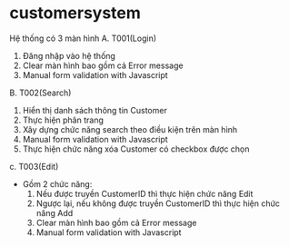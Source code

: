 # customersystem
Hệ thống có 3 màn hình
A. T001(Login)
  1. Đăng nhập vào hệ thống
  2. Clear màn hình bao gồm cả Error message
  3. Manual form validation with Javascript

B. T002(Search)
  1. Hiển thị danh sách thông tin Customer
  2. Thực hiện phân trang
  3. Xây dựng chức năng search theo điều kiện trên màn hình
  4. Manual form validation with Javascript
  5. Thực hiện chức năng xóa Customer có checkbox được chọn

c. T003(Edit)
  * Gồm 2 chức năng:
    1. Nếu được truyền CustomerID thì thực hiện chức năng Edit
    2. Ngược lại, nếu không được truyền CustomerID thì thực hiện chức năng Add
    3. Clear màn hình bao gồm cả Error message
    4. Manual form validation with Javascript
